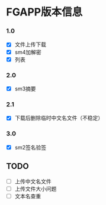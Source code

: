 # FGAPP版本信息

###  1.0

- [x] 文件上传下载
- [x] sm4加解密
- [x] 列表

### 2.0

  - [x] sm3摘要


###  2.1

- [x] 下载后删除临时中文名文件（不稳定）


### 3.0

- [x] sm2签名验签

## TODO

- [ ] 上传中文名文件
- [ ] 上传文件大小问题
- [ ] 文本名查重  